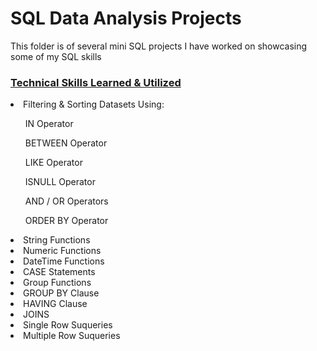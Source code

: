 <h1> SQL Data Analysis Projects</h1>

<p> This folder is of several mini SQL projects I have worked on showcasing some of my SQL skills </p>

<h3><ins>Technical Skills Learned & Utilized</ins></h3>
<li> Filtering & Sorting Datasets Using: </li>
<ul> IN Operator </ul>
<ul> BETWEEN Operator </ul>
<ul> LIKE Operator </ul>
<ul> ISNULL Operator </ul>
<ul> AND / OR Operators </ul>
<ul> ORDER BY Operator </ul>
<li> String Functions </li>
<li> Numeric Functions </li>
<li> DateTime Functions </li>
<li> CASE Statements </li>
<li> Group Functions </li>
<li> GROUP BY Clause </li>
<li> HAVING Clause </li>
<li> JOINS </li>
<li> Single Row Suqueries </li>
<li> Multiple Row Suqueries </li>
